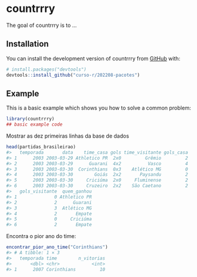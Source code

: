 
<!-- README.md is generated from README.Rmd. Please edit that file -->

# countrrry

<!-- badges: start -->
<!-- badges: end -->

The goal of countrrry is to …

## Installation

You can install the development version of countrrry from
[GitHub](https://github.com/) with:

``` r
# install.packages("devtools")
devtools::install_github("curso-r/202208-pacotes")
```

## Example

This is a basic example which shows you how to solve a common problem:

``` r
library(countrrry)
## basic example code
```

Mostrar as dez primeiras linhas da base de dados

``` r
head(partidas_brasileirao)
#>   temporada       data    time_casa gols time_visitante gols_casa
#> 1      2003 2003-03-29 Athletico PR  2x0         Grêmio         2
#> 2      2003 2003-03-29      Guarani  4x2          Vasco         4
#> 3      2003 2003-03-30  Corinthians  0x3    Atlético MG         0
#> 4      2003 2003-03-30        Goiás  2x2       Paysandu         2
#> 5      2003 2003-03-30     Criciúma  2x0     Fluminense         2
#> 6      2003 2003-03-30     Cruzeiro  2x2    São Caetano         2
#>   gols_visitante  quem_ganhou
#> 1              0 Athletico PR
#> 2              2      Guarani
#> 3              3  Atlético MG
#> 4              2       Empate
#> 5              0     Criciúma
#> 6              2       Empate
```

Encontra o pior ano do time:

``` r
encontrar_pior_ano_time("Corinthians")
#> # A tibble: 1 × 3
#>   temporada time        n_vitorias
#>       <dbl> <chr>            <int>
#> 1      2007 Corinthians         10
```
